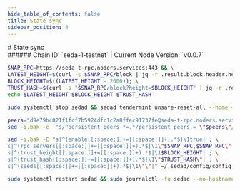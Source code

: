 ```yaml
---
hide_table_of_contents: false
title: State sync
sidebar_position: 4
---
```


<div class="h1-with-icon icon-seda">
# State sync
</div>
###### Chain ID: `seda-1-testnet` | Current Node Version: `v0.0.7`

```bash
SNAP_RPC=https://seda-t-rpc.noders.services:443 && \
LATEST_HEIGHT=$(curl -s $SNAP_RPC/block | jq -r .result.block.header.height); \
BLOCK_HEIGHT=$((LATEST_HEIGHT - 2000)); \
TRUST_HASH=$(curl -s "$SNAP_RPC/block?height=$BLOCK_HEIGHT" | jq -r .result.block_id.hash) && \
echo $LATEST_HEIGHT $BLOCK_HEIGHT $TRUST_HASH
```
```bash
sudo systemctl stop sedad && sedad tendermint unsafe-reset-all --home ~/.sedad --keep-addr-book
```
```bash
peers="d9e79bc821f1fcf7b5924dfc1c2a8ffec91737fe@seda-t-rpc.noders.services:24656"
sed -i.bak -e  "s/^persistent_peers *=.*/persistent_peers = \"$peers\"/" ~/.sedad/config/config.toml
```
```bash
sed -i.bak -E "s|^(enable[[:space:]]+=[[:space:]]+).*$|\1true| ; \
s|^(rpc_servers[[:space:]]+=[[:space:]]+).*$|\1\"$SNAP_RPC,$SNAP_RPC\"| ; \
s|^(trust_height[[:space:]]+=[[:space:]]+).*$|\1$BLOCK_HEIGHT| ; \
s|^(trust_hash[[:space:]]+=[[:space:]]+).*$|\1\"$TRUST_HASH\"| ; \
s|^(seeds[[:space:]]+=[[:space:]]+).*$|\1\"\"|" ~/.sedad/config/config.toml
```
```bash
sudo systemctl restart sedad && sudo journalctl -fu sedad --no-hostname -o cat
```